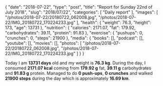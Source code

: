 {
    "date": "2018-07-22",
    "type": "post",
    "title": "Report for Sunday 22nd of July 2018",
    "slug": "2018\/07\/22",
    "categories": [
        "Daily report"
    ],
    "images": [
        "\/photos\/2018-07-22\/20180722_062008.jpg",
        "\/photos\/2018-07-22\/IMG_20180722_170224233.jpg"
    ],
    "health": {
        "weight": 76.3,
        "height": 173,
        "age": 13731
    },
    "nutrition": {
        "calories": 2171.07,
        "fat": 179.92,
        "carbohydrates": 39.11,
        "protein": 91.83
    },
    "exercise": {
        "pushups": 0,
        "crunches": 0,
        "steps": 21900
    },
    "media": {
        "books": [],
        "podcast": [],
        "youtube": [],
        "movies": [],
        "photos": [
            "\/photos\/2018-07-22\/20180722_062008.jpg",
            "\/photos\/2018-07-22\/IMG_20180722_170224233.jpg"
        ]
    }
}

Today I am <strong>13731 days</strong> old and my weight is <strong>76.3 kg</strong>. During the day, I consumed <strong>2171.07 kcal</strong> coming from <strong>179.92 g</strong> fat, <strong>39.11 g</strong> carbohydrates and <strong>91.83 g</strong> protein. Managed to do <strong>0 push-ups</strong>, <strong>0 crunches</strong> and walked <strong>21900 steps</strong> during the day which is approximately <strong>16.69 km</strong>.